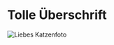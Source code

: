# Tolle Überschrift

![Liebes Katzenfoto](https://easy-peasy.ai/cdn-cgi/image/quality=80,format=auto,width=700/https://fdczvxmwwjwpwbeeqcth.supabase.co/storage/v1/object/public/images/a8bf1a2c-259e-4e95-b2c2-bb995876ed63/a252bcd6-9a10-40be-bf99-1d850d2026e4.png)
